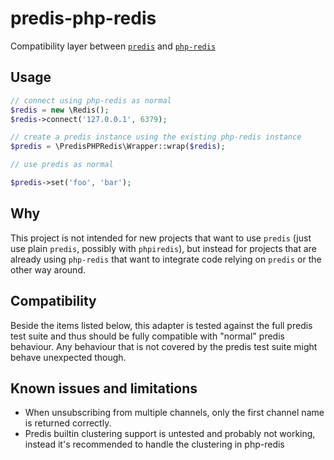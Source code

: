 # predis-php-redis

Compatibility layer between [`predis`](https://github.com/nrk/predis) and [`php-redis`](https://github.com/phpredis/phpredis)

## Usage

```php
// connect using php-redis as normal
$redis = new \Redis();
$redis->connect('127.0.0.1', 6379);

// create a predis instance using the existing php-redis instance
$predis = \PredisPHPRedis\Wrapper::wrap($redis);

// use predis as normal

$predis->set('foo', 'bar');
```

## Why

This project is not intended for new projects that want to use `predis` (just use plain `predis`, possibly with `phpiredis`),
but instead for projects that are already using `php-redis` that want to integrate code relying on `predis` or the other way around.

## Compatibility

Beside the items listed below, this adapter is tested against the full predis test suite and thus should be
fully compatible with "normal" predis behaviour. Any behaviour that is not covered by the predis test suite might
behave unexpected though.

## Known issues and limitations

- When unsubscribing from multiple channels, only the first channel name is returned correctly.
- Predis builtin clustering support is untested and probably not working, instead it's recommended to handle the clustering in php-redis
